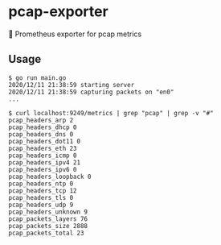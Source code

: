 # pcap-exporter

 🦈 Prometheus exporter for pcap metrics

## Usage

```console
$ go run main.go
2020/12/11 21:38:59 starting server
2020/12/11 21:38:59 capturing packets on "en0"
...
```

```console
$ curl localhost:9249/metrics | grep "pcap" | grep -v "#"
pcap_headers_arp 2
pcap_headers_dhcp 0
pcap_headers_dns 0
pcap_headers_dot11 0
pcap_headers_eth 23
pcap_headers_icmp 0
pcap_headers_ipv4 21
pcap_headers_ipv6 0
pcap_headers_loopback 0
pcap_headers_ntp 0
pcap_headers_tcp 12
pcap_headers_tls 0
pcap_headers_udp 9
pcap_headers_unknown 9
pcap_packets_layers 76
pcap_packets_size 2888
pcap_packets_total 23
```
